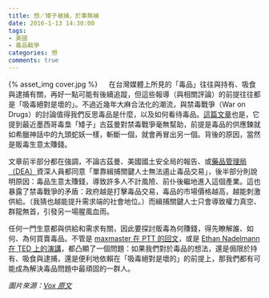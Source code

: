 ```yaml
---
title: 想／矮子被捕，於事無補
date: 2016-1-13 14:30:00
tags: 
- 美國
- 毒品戰爭
categories: 想
comments: true
---
```

{% asset_img cover.jpg %}
　
在台灣媒體上所見的「毒品」往往與持有、吸食與逮捕有關，再好一點可能有後續追蹤，但這些報導（與相關評論）的前提往往都是「吸毒絕對是壞的」。不過近幾年大麻合法化的潮流，與禁毒戰爭（War on Drugs）的討論值得我們反思毒品是什麼，以及如何看待毒品。[這篇文章](http://www.vox.com/2016/1/11/10749610/el-chapo-drug-war-failure)也是，它提到最近墨西哥毒梟「矮子」古茲曼對禁毒戰爭毫無幫助，前提是毒品的供應鍊就如希臘神話中的九頭蛇妖一樣，斬斷一個，就會再冒出另一個。背後的原因，當然是販毒生意太賺錢。<!--more-->

文章前半部分都在強調，不論古茲曼、美國國土安全局的報告、或[藥品管理局（DEA）](https://zh.wikipedia.org/zh-hant/%E7%BE%8E%E5%9B%BD%E9%A3%9F%E5%93%81%E8%8D%AF%E5%93%81%E7%9B%91%E7%9D%A3%E7%AE%A1%E7%90%86%E5%B1%80)資深人員都同意「單靠緝捕關鍵人士無法遏止毒品交易」，後半部分則說明原因：毒品生意太賺錢，導致許多人不計風險、前仆後繼地進入這個產業。這也暴露了禁毒戰爭的矛盾：政府越是打擊毒品交易，毒品的市場價格越高，越能刺激供給。（我猜也越能提升需求端的社會地位。）而緝捕關鍵人士只會導致權力真空、群龍無首，引發另一場腥風血雨。

任何一門生意都與供給和需求有關，因此要探討販毒為何賺錢，得先瞭解誰、如何、為何買賣毒品。不管是 [maxmaster 在 PTT 的回文](https://www.ptt.cc/ask/over18?from=%2Fbbs%2FGossiping%2FM.1451925654.A.562.html)，或是 [Ethan Nadelmann 在 TED 上的演講](https://www.ted.com/talks/ethan_nadelmann_why_we_need_to_end_the_war_on_drugs)，都凸顯了一個問題：如果我們對於毒品的想法，還是侷限於持有、吸食與逮捕，還是便利地依賴在「吸毒絕對是壞的」的前提上，那我們都有可能成為解決毒品問題中最頑固的一群人。

*圖片來源：[Vox 原文](http://www.vox.com/2016/1/11/10749610/el-chapo-drug-war-failure)*